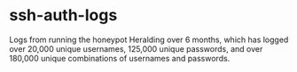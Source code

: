 # ssh-auth-logs
Logs from running the honeypot Heralding over 6 months, which has logged over 20,000 unique usernames, 125,000 unique passwords, and over 180,000 unique combinations of usernames and passwords.

